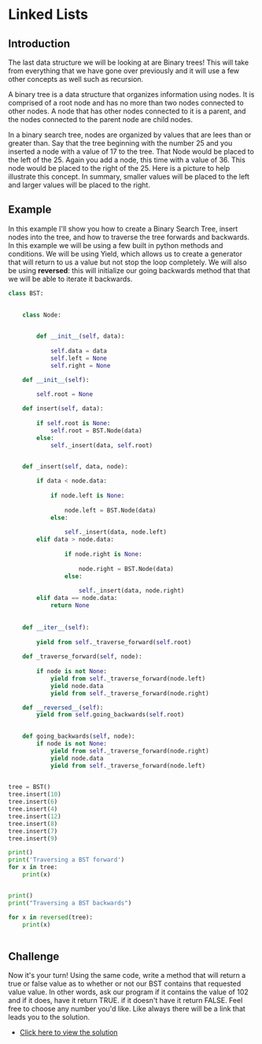 # Linked Lists

## Introduction
The last data structure we will be looking at are Binary trees! This will take from everything that we have gone over previously and it will use a few other concepts as well such as recursion. 

A binary tree is a data structure that organizes information using nodes. It is comprised of a root node and has no more than two nodes connected to other nodes. A node that has other nodes connected to it is a parent, and the nodes connected to the parent node are child nodes. 

In a binary search tree, nodes are organized by values that are lees than or greater than. Say that the tree beginning with the number 25 and you inserted a node with a value of 17 to the tree. That Node would be placed to the left of the 25. Again you add a node, this time with a value of 36. This node would  be placed to the right of the 25. Here is a picture to help illustrate this concept. In summary, smaller values will be placed to the left and larger values will be placed to the right.



## Example
In this example I'll show you how to create a Binary Search Tree, insert nodes into the tree, and how to traverse the tree forwards and backwards. In this example we will be using a few built in python methods and conditions. We will be using Yield, which allows us to create a generator that will return to us a value but not stop the loop completely. We will also be using __reversed__: this will initialize our going backwards method that that we will be able to iterate it backwards. 

```python
class BST:
    

    class Node:
        

        def __init__(self, data):
    
            self.data = data
            self.left = None
            self.right = None

    def __init__(self):
        
        self.root = None

    def insert(self, data):
        
        if self.root is None:
            self.root = BST.Node(data)
        else:
            self._insert(data, self.root)  


    def _insert(self, data, node):
             
        if data < node.data:
         
            if node.left is None:
                
                node.left = BST.Node(data)
            else:
                
                self._insert(data, node.left)
        elif data > node.data:
      
                if node.right is None:
               
                    node.right = BST.Node(data)
                else:
                
                    self._insert(data, node.right)
        elif data == node.data:
            return None
    
  
    def __iter__(self):
      
        yield from self._traverse_forward(self.root)  
        
    def _traverse_forward(self, node):
       
        if node is not None:
            yield from self._traverse_forward(node.left)
            yield node.data
            yield from self._traverse_forward(node.right)

    def __reversed__(self):
        yield from self.going_backwards(self.root)
            

    def going_backwards(self, node):
        if node is not None:
            yield from self._traverse_forward(node.right)
            yield node.data
            yield from self._traverse_forward(node.left)

  
tree = BST()
tree.insert(10)
tree.insert(6)
tree.insert(4)
tree.insert(12)
tree.insert(8)
tree.insert(7)
tree.insert(9)

print()
print('Traversing a BST forward')
for x in tree:
    print(x)


print()
print("Traversing a BST backwards")

for x in reversed(tree):
    print(x)
    
```

## Challenge

Now it's your turn! Using the same code, write a method that will return a true or false value as to whether or not our BST contains that requested value value. In other words, ask our program if it contains the value of 102 and if it does, have it return TRUE. if it doesn't have it return FALSE. Feel free to choose any number you'd like. Like always there will be a link that leads you to the solution.

- [Click here to view the solution](trees_challenge.py)